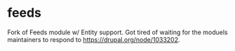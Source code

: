 feeds
=====

Fork of Feeds module w/ Entity support.  Got tired of waiting for the moduels maintainers to respond to https://drupal.org/node/1033202.


